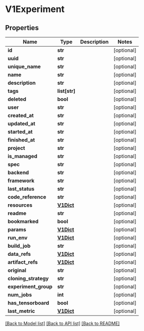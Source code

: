 # V1Experiment

## Properties
Name | Type | Description | Notes
------------ | ------------- | ------------- | -------------
**id** | **str** |  | [optional] 
**uuid** | **str** |  | [optional] 
**unique_name** | **str** |  | [optional] 
**name** | **str** |  | [optional] 
**description** | **str** |  | [optional] 
**tags** | **list[str]** |  | [optional] 
**deleted** | **bool** |  | [optional] 
**user** | **str** |  | [optional] 
**created_at** | **str** |  | [optional] 
**updated_at** | **str** |  | [optional] 
**started_at** | **str** |  | [optional] 
**finished_at** | **str** |  | [optional] 
**project** | **str** |  | [optional] 
**is_managed** | **str** |  | [optional] 
**spec** | **str** |  | [optional] 
**backend** | **str** |  | [optional] 
**framework** | **str** |  | [optional] 
**last_status** | **str** |  | [optional] 
**code_reference** | **str** |  | [optional] 
**resources** | [**V1Dict**](V1Dict.md) |  | [optional] 
**readme** | **str** |  | [optional] 
**bookmarked** | **bool** |  | [optional] 
**params** | [**V1Dict**](V1Dict.md) |  | [optional] 
**run_env** | [**V1Dict**](V1Dict.md) |  | [optional] 
**build_job** | **str** |  | [optional] 
**data_refs** | [**V1Dict**](V1Dict.md) |  | [optional] 
**artifact_refs** | [**V1Dict**](V1Dict.md) |  | [optional] 
**original** | **str** |  | [optional] 
**cloning_strategy** | **str** |  | [optional] 
**experiment_group** | **str** |  | [optional] 
**num_jobs** | **int** |  | [optional] 
**has_tensorboard** | **bool** |  | [optional] 
**last_metric** | [**V1Dict**](V1Dict.md) |  | [optional] 

[[Back to Model list]](../README.md#documentation-for-models) [[Back to API list]](../README.md#documentation-for-api-endpoints) [[Back to README]](../README.md)


